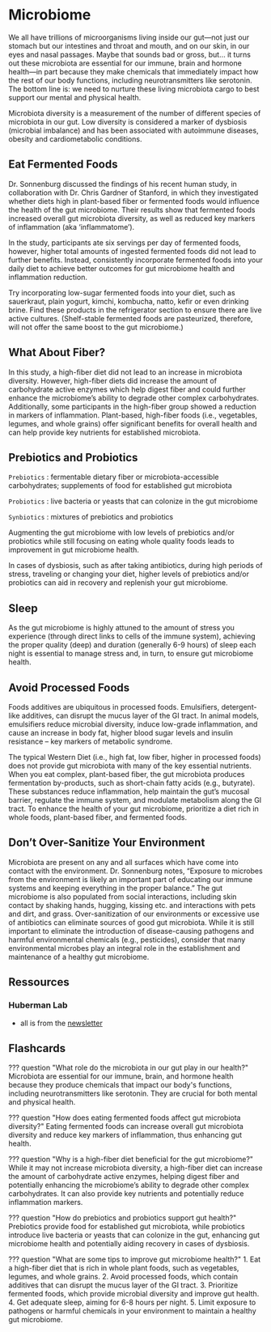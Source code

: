 # Microbiome
We all have trillions of microorganisms living inside our gut—not just our stomach but our intesti­nes and throat and mouth, and on our skin, in our eyes and nasal passages. Maybe that sounds bad or gross, but… it turns out these microbiota are essential for our immune, brain and hormone health—in part because they make chemicals that immediately impact how the rest of our body functions, including neurotransmitters like serotonin. The bottom line is: we need to nurture these living microbiota cargo to best support our mental and physical health.

Microbiota diversity is a measurement of the number of different species of microbiota in our gut. Low diversity is considered a marker of dysbiosis (microbial imbalance) and has been associated with autoimmune diseases, obesity and cardiometabolic conditions.

## Eat Fermented Foods
Dr. Sonnenburg discussed the findings of his recent human study, in collaboration with Dr. Chris Gardner of Stanford, in which they investigated whether diets high in plant-based fiber or fermented foods would influence the health of the gut microbiome. Their results show that fermented foods increased overall gut microbiota diversity, as well as reduced key markers of inflammation (aka ‘inflammatome’).

​In the study, participants ate six servings per day of fermented foods, however, higher total amounts of ingested fermented foods did not lead to further benefits. Instead, consistently incorporate fermented foods into your daily diet to achieve better outcomes for gut microbiome health and inflammation reduction.

Try incorporating low-sugar fermented foods into your diet, such as sauerkraut, plain yogurt, kimchi, kombucha, natto, kefir or even drinking brine. Find these products in the refrigerator section to ensure there are live active cultures. (Shelf-stable fermented foods are pasteurized, therefore, will not offer the same boost to the gut microbiome.)

## What About Fiber?
In this study, a high-fiber diet did not lead to an increase in microbiota diversity. However, high-fiber diets did increase the amount of carbohydrate active enzymes which help digest fiber and could further enhance the microbiome’s ability to degrade other complex carbohydrates. Additionally, some participants in the high-fiber group showed a reduction in markers of inflammation. Plant-based, high-fiber foods (i.e., vegetables, legumes, and whole grains) offer significant benefits for overall health and can help provide key nutrients for established microbiota.

## Prebiotics and Probiotics

`Prebiotics`
: fermentable dietary fiber or microbiota-accessible carbohydrates; supplements of food for established gut microbiota

`Probiotics`
: live bacteria or yeasts that can colonize in the gut microbiome

`Synbiotics`
: mixtures of prebiotics and probiotics

Augmenting the gut microbiome with low levels of prebiotics and/or probiotics while still focusing on eating whole quality foods leads to improvement in gut microbiome health.

In cases of dysbiosis, such as after taking antibiotics, during high periods of stress, traveling or changing your diet, higher levels of prebiotics and/or probiotics can aid in recovery and replenish your gut microbiome.

## Sleep
As the gut microbiome is highly attuned to the amount of stress you experience (through direct links to cells of the immune system), achieving the proper quality (deep) and duration (generally 6-9 hours) of sleep each night is essential to manage stress and, in turn, to ensure gut microbiome health.

## Avoid Processed Foods
Foods additives are ubiquitous in processed foods. Emulsifiers, detergent-like additives, can disrupt the mucus layer of the GI tract. In animal models, emulsifiers reduce microbial diversity, induce low-grade inflammation, and cause an increase in body fat, higher blood sugar levels and insulin resistance – key markers of metabolic syndrome.

The typical Western Diet (i.e., high fat, low fiber, higher in processed foods) does not provide gut microbiota with many of the key essential nutrients. When you eat complex, plant-based fiber, the gut microbiota produces fermentation by-products, such as short-chain fatty acids (e.g., butyrate). These substances reduce inflammation, help maintain the gut’s mucosal barrier, regulate the immune system, and modulate metabolism along the GI tract. To enhance the health of your gut microbiome, prioritize a diet rich in whole foods, plant-based fiber, and fermented foods.

## Don’t Over-Sanitize Your Environment
Microbiota are present on any and all surfaces which have come into contact with the environment. Dr. Sonnenburg notes, “Exposure to microbes from the environment is likely an important part of educating our immune systems and keeping everything in the proper balance.” The gut microbiome is also populated from social interactions, including skin contact by shaking hands, hugging, kissing etc. and interactions with pets and dirt, and grass. Over-sanitization of our environments or excessive use of antibiotics can eliminate sources of good gut microbiota. While it is still important to eliminate the introduction of disease-causing pathogens and harmful environmental chemicals (e.g., pesticides), consider that many environmental microbes play an integral role in the establishment and maintenance of a healthy gut microbiome.

## Ressources
### Huberman Lab
- all is from the [newsletter](https://www.hubermanlab.com/newsletter/6-key-tools-to-improve-your-gut-microbiome-health)

## Flashcards
??? question "What role do the microbiota in our gut play in our health?"
    Microbiota are essential for our immune, brain, and hormone health because they produce chemicals that impact our body's functions, including neurotransmitters like serotonin. They are crucial for both mental and physical health.

??? question "How does eating fermented foods affect gut microbiota diversity?"
    Eating fermented foods can increase overall gut microbiota diversity and reduce key markers of inflammation, thus enhancing gut health.

??? question "Why is a high-fiber diet beneficial for the gut microbiome?"
    While it may not increase microbiota diversity, a high-fiber diet can increase the amount of carbohydrate active enzymes, helping digest fiber and potentially enhancing the microbiome’s ability to degrade other complex carbohydrates. It can also provide key nutrients and potentially reduce inflammation markers.

??? question "How do prebiotics and probiotics support gut health?"
    Prebiotics provide food for established gut microbiota, while probiotics introduce live bacteria or yeasts that can colonize in the gut, enhancing gut microbiome health and potentially aiding recovery in cases of dysbiosis.

??? question "What are some tips to improve gut microbiome health?"
    1. Eat a high-fiber diet that is rich in whole plant foods, such as vegetables, legumes, and whole grains.
    2. Avoid processed foods, which contain additives that can disrupt the mucus layer of the GI tract.
    3. Prioritize fermented foods, which provide microbial diversity and improve gut health.
    4. Get adequate sleep, aiming for 6-8 hours per night.
    5. Limit exposure to pathogens or harmful chemicals in your environment to maintain a healthy gut microbiome.
